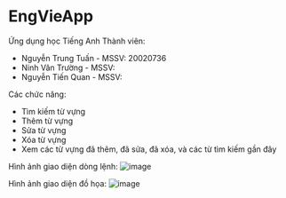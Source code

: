 # EngVieApp
Ứng dụng học Tiếng Anh
Thành viên:
- Nguyễn Trung Tuấn - MSSV: 20020736
- Ninh Vân Trường - MSSV:
- Nguyễn Tiến Quan - MSSV:

Các chức năng: 
- Tìm kiếm từ vựng
- Thêm từ vựng
- Sửa từ vựng
- Xóa từ vựng
- Xem các từ vựng đã thêm, đã sửa, đã xóa, và các từ tìm kiếm gần đây

Hình ảnh giao diện dòng lệnh:
![image](https://github.com/2301NTTuan/EngVieApp/assets/129706740/acab3b61-a8eb-42ec-aedd-8989a286563e)

Hình ảnh giao diện đồ họa:
![image](https://github.com/2301NTTuan/EngVieApp/assets/129706740/ceb9c8a1-604e-44f7-ba50-c168037adf3a)


